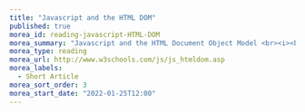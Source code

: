 ```yaml
---
title: "Javascript and the HTML DOM"
published: true
morea_id: reading-javascript-HTML-DOM
morea_summary: "Javascript and the HTML Document Object Model <br><i><bf><big>*Read DOM Events*</big></bf></i>"
morea_type: reading
morea_url: http://www.w3schools.com/js/js_htmldom.asp
morea_labels:
  - Short Article
morea_sort_order: 3
morea_start_date: "2022-01-25T12:00"
---
```

